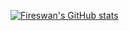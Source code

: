 [![Fireswan's GitHub stats](https://github-readme-stats.vercel.app/api?username=noobie7)](https://github.com/noobie7/github-readme-stats)
